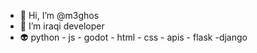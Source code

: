 - 👋 Hi, I’m @m3ghos
- 👀 I’m iraqi developer
- 👽 python - js - godot - html - css - apis - flask -django 

<!---
m3ghos/m3ghos is a ✨ special ✨ repository because its `README.md` (this file) appears on your GitHub profile.
You can click the Preview link to take a look at your changes.
--->
